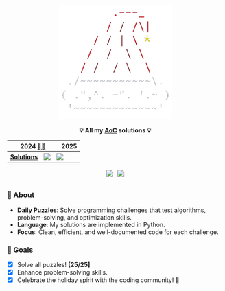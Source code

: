<div align=center>

<img src="./media/AoC.png" width=265 alt="Advent of Code">

<span><b>**💡 All my [AoC](https://adventofcode.com) solutions 💡**</b></span>

<table>
    <thead>
    <tr>
      <th colspan="2"> &nbsp;&nbsp;&nbsp;<b>2024</b> <a href=https://adventofcode.com/2024/>⛓️‍💥</a></th>
       <th colspan="2"> &nbsp;&nbsp;&nbsp;<b>2025</b></th>
    </tr>
    </thead>
  <tbody>
    <tr>
      <td>
        <a href=https://github.com/Jorge-lopz/Advent-of-Code/tree/main/2024><b>Solutions</b></a>
      </td>
      <td>
        <sub><img src="https://img.shields.io/badge/50%20⭐-darkcyan"></sub>
      </td>
      <td>
        <sub><img src="https://img.shields.io/badge/Coming up-black"></sub>
      </td>
    </tr>
  </tbody>
  </table>

  <sub>
      <img src="https://wakatime.com/badge/user/43299b95-37b5-4319-89dd-7bbef7fb1dcb/project/d0378091-69c0-4ba8-9009-635e0edd00b5.svg" width=160>
        &nbsp;
      <img src="https://visitor-badge.laobi.icu/badge?page_id=jorge-lopz.adventofcode">
    </sub>
  
</div>

## 

### 📜 About

- **Daily Puzzles**: Solve programming challenges that test algorithms, problem-solving, and optimization skills.
- **Language**: My solutions are implemented in Python.
- **Focus**: Clean, efficient, and well-documented code for each challenge.

### 🎯 Goals

- [x] Solve all puzzles! **[25/25]**
- [x] Enhance problem-solving skills.
- [x] Celebrate the holiday spirit with the coding community! 🎅

</div>
